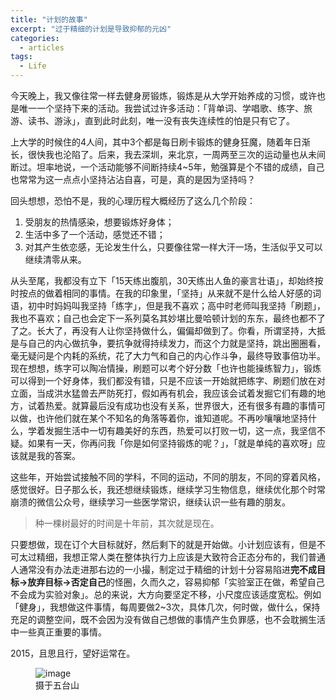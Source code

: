 ```yaml
---
title: "计划的故事"
excerpt: "过于精细的计划是导致抑郁的元凶"
categories:
  - articles
tags:
  - Life
---
```



今天晚上，我又像往常一样去健身房锻炼，锻炼是从大学开始养成的习惯，或许也是唯一一个坚持下来的活动。我尝试过许多活动：「背单词、学唱歌、练字、旅游、读书、游泳」，直到此时此刻，唯一没有丧失连续性的怕是只有它了。

上大学的时候住的4人间，其中3个都是每日刷卡锻炼的健身狂魔，随着年日渐长，很快我也沦陷了。后来，我去深圳，来北京，一周两至三次的运动量也从未间断过。坦率地说，一个活动能够不间断持续4~5年，勉强算是个不错的成绩，自己也常常为这一点点小坚持沾沾自喜，可是，真的是因为坚持吗？

回头想想，恐怕不是，我的心理历程大概经历了这么几个阶段：

1. 受朋友的热情感染，想要锻炼好身体；
2. 生活中多了一个活动，感觉还不错；
3. 对其产生依恋感，无论发生什么，只要像往常一样大汗一场，生活似乎又可以继续清零从来。

从头至尾，我都没有立下「15天练出腹肌，30天练出人鱼的豪言壮语」，却始终按时按点的做着相同的事情。在我的印象里，「坚持」从来就不是什么给人好感的词语，初中时妈妈叫我坚持「练字」，但是我不喜欢；高中时老师叫我坚持「刷题」，我也不喜欢；自己也会定下一系列莫名其妙堪比曼哈顿计划的东东，最终也都不了了之。长大了，再没有人让你坚持做什么，偏偏却做到了。你看，所谓坚持，大抵是与自己的内心做抗争，要抗争就得持续发力，而这个力就是坚持，跳出圈圈看，毫无疑问是个内耗的系统，花了大力气和自己的内心作斗争，最终导致事倍功半。现在想想，练字可以陶冶情操，刷题可以考个好分数「也许也能操练智力」，锻炼可以得到一个好身体，我们都没有错，只是不应该一开始就把练字、刷题们放在对立面，当成洪水猛兽去严防死打，假如再有机会，我应该会试着发掘它们有趣的地方，试着热爱。就算最后没有成功也没有关系，世界很大，还有很多有趣的事情可以做，也许他们就在某个不知名的角落等着你，谁知道呢。不再吵嚷嚷地坚持什么，学着发掘生活中一切有趣美好的东西，热爱可以打败一切，这一点，我坚信不疑。如果有一天，你再问我「你是如何坚持锻炼的呢？」，「就是单纯的喜欢呀」应该就是我的答案。

这些年，开始尝试接触不同的学科，不同的运动，不同的朋友，不同的穿着风格，感觉很好。日子那么长，我还想继续锻炼，继续学习生物信息，继续优化那个时常崩溃的微信公众号，继续学习一些医学常识，继续认识一些有趣的朋友。

>种一棵树最好的时间是十年前，其次就是现在。

只要想做，现在订个大目标就好，然后剩下的就是开始做。小计划应该有，但是不可太过精细，我想正常人类在整体执行力上应该是大致符合正态分布的，我们普通人通常没有办法走进那右边的一小撮，制定过于精细的计划十分容易陷进**完不成目标->放弃目标->否定自己**的怪圈，久而久之，容易抑郁「实验室正在做，希望自己不会成为实验对象」。总的来说，大方向要坚定不移，小尺度应该适度宽松。例如「健身」，我想做这件事情，每周要做2~3次，具体几次，何时做，做什么，保持充足的调整空间，既不会因为没有做自己想做的事情产生负罪感，也不会耽搁生活中一些真正重要的事情。

2015，且思且行，望好运常在。
<figure>
<img src="https://shangyblog-1256840873.cos.ap-beijing.myqcloud.com/wutai.jpg?sign=q-sign-algorithm%3Dsha1%26q-ak%3DAKIDCs9rBTiECFuDZa1WzILYYlkjqyvBT5CC%26q-sign-time%3D1527752507%3B1527754307%26q-key-time%3D1527752507%3B1527754307%26q-header-list%3D%26q-url-param-list%3D%26q-signature%3Daf1964f420065a20141f5a6a60a37ff42d8ea1b1&token=8874e252d7112b3b76b2199d2c226562c7cf16c810001&clientIP=124.254.9.174&clientUA=4fc41b61-6874-4b06-ae7e-410080031c33" alt="image">
<figcaption>摄于五台山</figcaption>
</figure>

